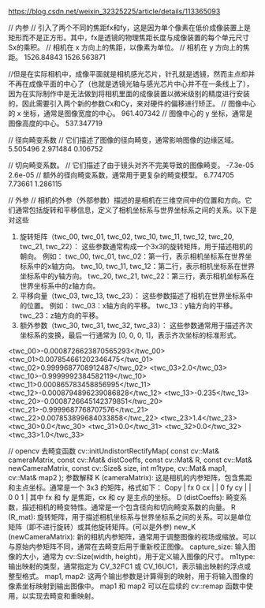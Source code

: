 https://blog.csdn.net/weixin_32325225/article/details/113365093

// 内参
// 引入了两个不同的焦距fx和fy，这是因为单个像素在低价成像装置上是矩形而不是正方形。其中，fx是透镜的物理焦距长度与成像装置的每个单元尺寸Sx的乘积。
// 相机在 x 方向上的焦距，以像素为单位。
// 相机在 y 方向上的焦距。
<Fx>1526.84843</Fx>
<Fy>1526.563871</Fy>

//但是在实际相机中，成像平面就是相机感光芯片，针孔就是透镜，然而主点却并不再在成像平面的中心了（也就是透镜光轴与感光芯片中心并不在一条线上了），因为在实际制作中是无法做到将相机里面的成像装置以微米级别的精度进行安装的，因此需要引入两个新的参数Cx和Cy，来对硬件的偏移进行矫正。
// 图像中心的 x 坐标，通常是图像宽度的中心。
<Cx>961.407342</Cx>
// 图像中心的 y 坐标，通常是图像高度的中心。
<Cy>537.347719</Cy>

// 径向畸变系数
// 它们描述了图像的径向畸变，通常影响图像的边缘区域。
<K1>5.505496</K1>
<K2>2.971484</K2>
<K3>0.106752</K3>

// 切向畸变系数。
// 它们描述了由于镜头对齐不完美导致的图像畸变。
<P1>-7.3e-05</P1>
<P2>2.6e-05</P2>
// 额外的径向畸变系数，通常用于更复杂的畸变模型。
<K4>6.774705</K4>
<K5>7.73661</K5>
<K6>1.286115</K6>

// 外参
// 相机的外参（外部参数）描述的是相机在三维空间中的位置和方向。它们通常包括旋转和平移信息，定义了相机坐标系与世界坐标系之间的关系。以下是对这些
1. 旋转矩阵（twc_00, twc_01, twc_02, twc_10, twc_11, twc_12, twc_20, twc_21, twc_22）：
这些参数通常构成一个3x3的旋转矩阵，用于描述相机的朝向。
例如：
twc_00, twc_01, twc_02：第一行，表示相机坐标系在世界坐标系中的x轴方向。
twc_10, twc_11, twc_12：第二行，表示相机坐标系在世界坐标系中的y轴方向。
twc_20, twc_21, twc_22：第三行，表示相机坐标系在世界坐标系中的z轴方向。
2. 平移向量（twc_03, twc_13, twc_23）：
这些参数描述了相机在世界坐标系中的位置。
例如：
twc_03：x轴方向的平移。
twc_13：y轴方向的平移。
twc_23：z轴方向的平移。
3. 额外参数（twc_30, twc_31, twc_32, twc_33）：
这些参数通常用于描述齐次坐标系的变换，最后一行通常为 [0, 0, 0, 1]，表示齐次坐标的标准形式。

<twc_00>-0.0008726623870565293</twc_00>
<twc_01>0.007854661202346475</twc_01>
<twc_02>0.9999687708912487</twc_02>
<twc_03>2.0</twc_03>
<twc_10>-0.9999992384582119</twc_10>
<twc_11>0.000865783458856995</twc_11>
<twc_12>-0.0008794896239086828</twc_12>
<twc_13>-0.235</twc_13>
<twc_20>-0.0008726645142379851</twc_20>
<twc_21>-0.9999687768707576</twc_21>
<twc_22>0.007853899684033858</twc_22>
<twc_23>1.4</twc_23>
<twc_30>0.0</twc_30>
<twc_31>0.0</twc_31>
<twc_32>0.0</twc_32>
<twc_33>1.0</twc_33>


// opencv 去畸变函数
cv::initUndistortRectifyMap(
    const cv::Mat& cameraMatrix, 
    const cv::Mat& distCoeffs, 
    const cv::Mat& R, 
    const cv::Mat& newCameraMatrix, 
    const cv::Size& size, 
    int m1type, 
    cv::Mat& map1, 
    cv::Mat& map2
);
参数解释
K (cameraMatrix):
这是相机的内参矩阵，包含焦距和主点坐标。通常是一个 3x3 的矩阵，格式如下：
Copy
| fx  0  cx |
| 0  fy  cy |
| 0  0  1  |
其中 fx 和 fy 是焦距，cx 和 cy 是主点的坐标。
D (distCoeffs):
畸变系数，描述相机的畸变特性。通常是一个包含径向和切向畸变系数的向量。
R (R_mat):
旋转矩阵，用于描述相机坐标系与世界坐标系之间的关系。可以是单位矩阵（即不进行旋转）或其他旋转矩阵。(可以是外参)
new_K (newCameraMatrix):
新的相机内参矩阵，通常用于调整图像的视场或缩放。可以与原始内参矩阵不同，通常在去畸变后用于重新校正图像。
capture_size:
输入图像的大小，通常为 cv::Size(width, height)，用于定义输入图像的尺寸。
m1type:
输出映射的类型，通常指定为 CV_32FC1 或 CV_16UC1，表示输出映射的浮点或整型格式。
map1, map2:
这两个输出参数是计算得到的映射，用于将输入图像的像素坐标映射到输出图像中。
map1 和 map2 可以在后续的 cv::remap 函数中使用，以实现去畸变和重映射。







